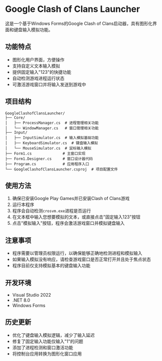 # Google Clash of Clans Launcher

这是一个基于Windows Forms的Google Clash of Clans启动器，具有图形化界面和键盘输入模拟功能。

## 功能特点

- 图形化用户界面，方便操作
- 支持自定义文本输入模拟
- 提供固定输入"123"的快捷功能
- 自动检测游戏进程运行状态
- 可激活游戏窗口并将输入发送到游戏中

## 项目结构

```
GoogleClashofClansLauncher/
├── Core/
│   ├── ProcessManager.cs  # 进程管理相关功能
│   └── WindowManager.cs   # 窗口管理相关功能
├── Input/
│   ├── InputSimulator.cs  # 输入模拟基础功能
│   ├── KeyboardSimulator.cs  # 键盘输入模拟
│   └── MouseSimulator.cs  # 鼠标输入模拟
├── Form1.cs              # 主窗口实现
├── Form1.Designer.cs     # 窗口设计器代码
├── Program.cs            # 应用程序入口
└── GoogleClashofClansLauncher.csproj  # 项目配置文件
```

## 使用方法

1. 确保已安装Google Play Games并已安装Clash of Clans游戏
2. 运行本程序
3. 程序会自动检测`crosvm.exe`进程是否运行
4. 在文本框中输入您想要模拟的文本，或直接点击"固定输入123"按钮
5. 点击"模拟输入"按钮，程序会激活游戏窗口并模拟键盘输入

## 注意事项

- 程序需要以管理员权限运行，以确保能够正确地检测进程和模拟输入
- 如果输入模拟没有响应，请检查游戏窗口是否正常打开并且处于焦点状态
- 程序目前仅支持模拟基本的键盘输入功能

## 开发环境

- Visual Studio 2022
- .NET 8.0
- Windows Forms

## 历史更新

- 优化了键盘输入模拟逻辑，减少了输入延迟
- 修复了固定输入功能仅输入"1"的问题
- 添加了进程检测和窗口激活功能
- 将控制台应用转换为图形化窗口应用